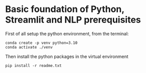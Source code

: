 # Basic foundation of Python, Streamlit and NLP prerequisites

First of all setup the python environment, from the terminal:
```
conda create -p venv python=3.10
conda activate ./venv
```

Then install the python packages in the virtual environment
```
pip install -r readme.txt
```